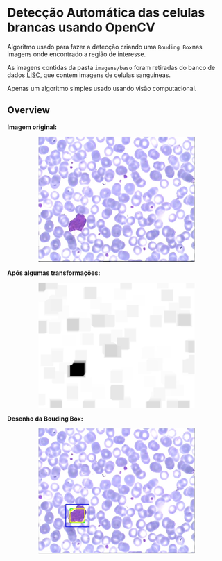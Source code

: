 # Detecção Automática das celulas brancas usando OpenCV

Algoritmo usado para fazer a detecção criando uma `Bouding Box`nas imagens onde encontrado a região de interesse.

As imagens contidas da pasta  `imagens/baso` foram retiradas do banco de dados [LISC](http://users.cecs.anu.edu.au/~hrezatofighi/Data/Leukocyte%20Data.htm), que contem imagens de celulas sanguíneas.

Apenas um algoritmo simples usado usando visão computacional.

## Overview

**Imagem original:**
<p align="center">
  <img width="360" height="288" src="https://github.com/offsouza/detect_white_cells_opencv/blob/master/ori.jpg">
</p>

**Após algumas transformações:**

<p align="center">
  <img width="360" height="288" src="https://github.com/offsouza/detect_white_cells_opencv/blob/master/transf.jpg">
</p>

**Desenho da Bouding Box:**

<p align="center">
  <img width="360" height="288" src="https://github.com/offsouza/detect_white_cells_opencv/blob/master/Box.jpg">
</p>
